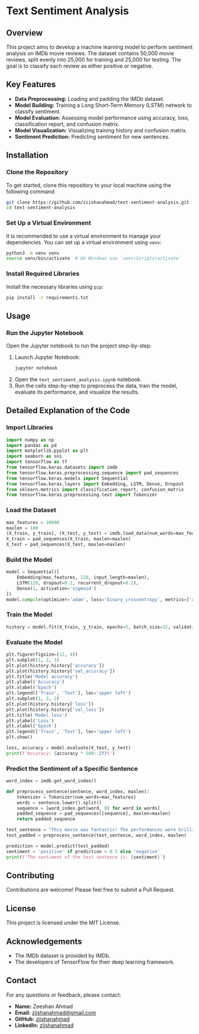 
# Text Sentiment Analysis

## Overview
This project aims to develop a machine learning model to perform sentiment analysis on IMDb movie reviews. The dataset contains 50,000 movie reviews, split evenly into 25,000 for training and 25,000 for testing. The goal is to classify each review as either positive or negative.

## Key Features
- **Data Preprocessing:** Loading and padding the IMDb dataset.
- **Model Building:** Training a Long Short-Term Memory (LSTM) network to classify sentiment.
- **Model Evaluation:** Assessing model performance using accuracy, loss, classification report, and confusion matrix.
- **Model Visualization:** Visualizing training history and confusion matrix.
- **Sentiment Prediction:** Predicting sentiment for new sentences.

## Installation

### Clone the Repository
To get started, clone this repository to your local machine using the following command:
```sh
git clone https://github.com/ziishanahmad/text-sentiment-analysis.git
cd text-sentiment-analysis
```

### Set Up a Virtual Environment
It is recommended to use a virtual environment to manage your dependencies. You can set up a virtual environment using `venv`:
```sh
python3 -m venv venv
source venv/bin/activate  # On Windows use `venv\Scripts\activate`
```

### Install Required Libraries
Install the necessary libraries using `pip`:
```sh
pip install -r requirements.txt
```

## Usage

### Run the Jupyter Notebook
Open the Jupyter notebook to run the project step-by-step:
1. Launch Jupyter Notebook:
   ```sh
   jupyter notebook
   ```
2. Open the `text_sentiment_analysis.ipynb` notebook.
3. Run the cells step-by-step to preprocess the data, train the model, evaluate its performance, and visualize the results.

## Detailed Explanation of the Code

### Import Libraries
```python
import numpy as np
import pandas as pd
import matplotlib.pyplot as plt
import seaborn as sns
import tensorflow as tf
from tensorflow.keras.datasets import imdb
from tensorflow.keras.preprocessing.sequence import pad_sequences
from tensorflow.keras.models import Sequential
from tensorflow.keras.layers import Embedding, LSTM, Dense, Dropout
from sklearn.metrics import classification_report, confusion_matrix
from tensorflow.keras.preprocessing.text import Tokenizer
```

### Load the Dataset
```python
max_features = 10000
maxlen = 100
(X_train, y_train), (X_test, y_test) = imdb.load_data(num_words=max_features)
X_train = pad_sequences(X_train, maxlen=maxlen)
X_test = pad_sequences(X_test, maxlen=maxlen)
```

### Build the Model
```python
model = Sequential([
    Embedding(max_features, 128, input_length=maxlen),
    LSTM(128, dropout=0.2, recurrent_dropout=0.2),
    Dense(1, activation='sigmoid')
])
model.compile(optimizer='adam', loss='binary_crossentropy', metrics=['accuracy'])
```

### Train the Model
```python
history = model.fit(X_train, y_train, epochs=5, batch_size=32, validation_data=(X_test, y_test))
```

### Evaluate the Model
```python
plt.figure(figsize=(12, 4))
plt.subplot(1, 2, 1)
plt.plot(history.history['accuracy'])
plt.plot(history.history['val_accuracy'])
plt.title('Model accuracy')
plt.ylabel('Accuracy')
plt.xlabel('Epoch')
plt.legend(['Train', 'Test'], loc='upper left')
plt.subplot(1, 2, 2)
plt.plot(history.history['loss'])
plt.plot(history.history['val_loss'])
plt.title('Model loss')
plt.ylabel('Loss')
plt.xlabel('Epoch')
plt.legend(['Train', 'Test'], loc='upper left')
plt.show()

loss, accuracy = model.evaluate(X_test, y_test)
print(f'Accuracy: {accuracy * 100:.2f}%')
```

### Predict the Sentiment of a Specific Sentence
```python
word_index = imdb.get_word_index()

def preprocess_sentence(sentence, word_index, maxlen):
    tokenizer = Tokenizer(num_words=max_features)
    words = sentence.lower().split()
    sequence = [word_index.get(word, 0) for word in words]
    padded_sequence = pad_sequences([sequence], maxlen=maxlen)
    return padded_sequence

test_sentence = "This movie was fantastic! The performances were brilliant."
test_padded = preprocess_sentence(test_sentence, word_index, maxlen)

prediction = model.predict(test_padded)
sentiment = 'positive' if prediction > 0.5 else 'negative'
print(f'The sentiment of the test sentence is: {sentiment}')
```

## Contributing
Contributions are welcome! Please feel free to submit a Pull Request.

## License
This project is licensed under the MIT License.

## Acknowledgements
- The IMDb dataset is provided by IMDb.
- The developers of TensorFlow for their deep learning framework.

## Contact
For any questions or feedback, please contact:
- **Name:** Zeeshan Ahmad
- **Email:** ziishanahmad@gmail.com
- **GitHub:** [ziishanahmad](https://github.com/ziishanahmad)
- **LinkedIn:** [ziishanahmad](https://www.linkedin.com/in/ziishanahmad/)


